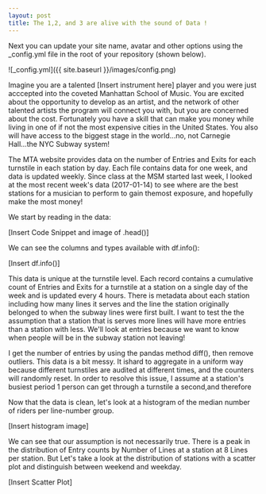 ```yaml
---
layout: post
title: The 1,2, and 3 are alive with the sound of Data !
---
```


Next you can update your site name, avatar and other options using the _config.yml file in the root of your repository (shown below).

![_config.yml]({{ site.baseurl }}/images/config.png)

Imagine you are a talented [Insert instrument here] player and you were just acccepted into the coveted Manhattan School of Music. You are excited about the opportunity to develop as an artist, and the network of other talented artists the program will connect you with, but you are concerned about the cost. Fortunately you have a skill that can make you money while living in one of if not the most expensive cities in the United States. You also will have access to the biggest stage in the world...no, not Carnegie Hall...the NYC Subway system!

The MTA website provides data on the number of Entries and Exits for each turnstile in each station by day. Each file contains data for one week, and data is updated weekly. Since class at the MSM started last week, I looked at the most recent week's data (2017-01-14) to see where are the best stations for a musician to perform to gain themost exposure, and hopefully make the most money!

We start by reading in the data:

[Insert Code Snippet and image of .head()]

We can see the columns and types available with df.info():

[Insert df.info()]

This data is unique at the turnstile level. Each record contains a cumulative count of Entries and Exits for a turnstile at a station on a single day of the week and is updated every 4 hours. There is metadata about each station including how many lines it serves and the line the station originally belonged to when the subway lines were first built. I want to test the the assumption that a station that is serves more lines will have more entries than a station with less. We'll look at entries because we want to know when people will be in the subway station not leaving!

I get the number of entries by using the pandas method diff(), then remove outliers. This data is a bit messy. It ishard to aggregate in a uniform way because different turnstiles are audited at different times, and the counters will randomly reset. In order to resolve this issue, I assume at a station's busiest period 1 person can get through a turnstile a second,and therefore 

Now that the data is clean, let's look at a histogram of the median number of riders per line-number group.

[Insert histogram image]

We can see that our assumption is not necessarily true. There is a peak in the distribution of Entry counts by Number of Lines at a station at 8 Lines per station. But Let's take a look at the distribution of stations with a scatter plot and distinguish between weekend and weekday.

[Insert Scatter Plot]



